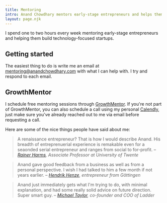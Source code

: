 ```yaml
---
title: Mentoring
intro: Anand Chowdhary mentors early-stage entrepreneurs and helps them build technology-focused startups.
layout: page.njk
---
```


I spend one to two hours every week mentoring early-stage entrepreneurs and helping them build technology-focused startups.

## Getting started

The easiest thing to do is write me an email at mentoring@anandchowdhary.com with what I can help with. I try and respond to each email.

## GrowthMentor

I schedule free mentoring sessions through [GrowthMentor](https://app.growthmentor.com/mentors/anand-chowdhary). If you're not part of GrowthMentor, you can also schedule a call using my personal [Calendly](https://calendly.com/anandchowdhary), just make sure you've already reached out to me via email before requesting a call.

Here are some of the nice things people have said about me:

> A renaissance entrepreneur? That is how I would describe Anand. His breadth of entreprenuerial experience is remakable even for a seaonded serial entrepreneur and ranges from social to for-profit. – <cite><a href="https://people.utwente.nl/r.harms">Rainer Harms</a>, Associate Professor at University of Twente</cite>

> Anand gave good feedback from a business as well as from a personal perspective. I wish I had talked to him a few month if not years earlier. – <cite><a href="https://www.linkedin.com/in/hendrik-henze-7a8ba122/">Hendrik Henze</a>, entrepreneur from Göttingen</cite>

> Anand just immediately gets what I'm trying to do, with minimal explanation, and had some really solid advice on future direction. Super smart guy. – <cite><a href="linkedin.com/in/mjt145/">Michael Taylor</a>, co-founder and COO of Ladder</cite>
